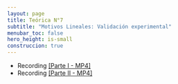 ```yaml
---
layout: page
title: Teórica N°7
subtitle: "Motivos Lineales: Validación experimental"
menubar_toc: false
hero_height: is-small
construccion: true
---
```


<!--
#### Dr. Toby Gibson Talk
- Slides [[PDF]](https://drive.google.com/file/d/15inKT-kcVz22jr1BkHg442xHbNY97CuR/view?usp=sharing)
#### Motivos Lineales en Patógenos
- Slides [[PDF]]()
-->
- Recording [[Parte I - MP4]](https://youtu.be/hTZxzLZ7mVE)
- Recording [[Parte II - MP4]](https://youtu.be/Z25JmPu7itw)
